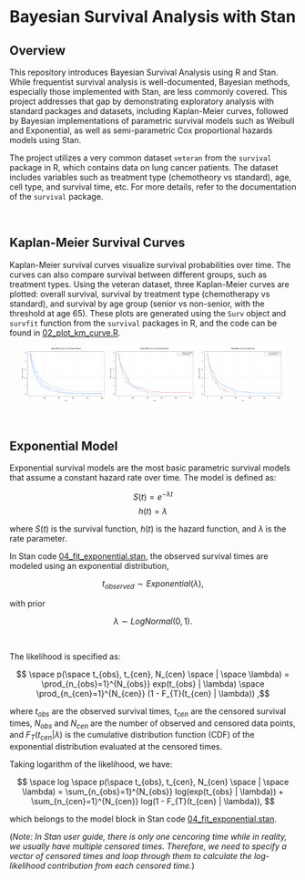 # Bayesian Survival Analysis with Stan

## Overview
This repository introduces Bayesian Survival Analysis using R and Stan. While frequentist survival analysis is well-documented, Bayesian methods, especially those implemented with Stan, are less commonly covered. This project addresses that gap by demonstrating exploratory analysis with standard packages and datasets, including Kaplan-Meier curves, followed by Bayesian implementations of parametric survival models such as Weibull and Exponential, as well as semi-parametric Cox proportional hazards models using Stan.

The project utilizes a very common dataset `veteran` from the `survival` package in R, which contains data on lung cancer patients. The dataset includes variables such as treatment type (chemotheory vs standard), age, cell type, and survival time, etc. For more details, refer to the documentation of the `survival` package.




<br>

## Kaplan-Meier Survival Curves
Kaplan-Meier survival curves visualize survival probabilities over time. The curves can also compare survival between different groups, such as treatment types. Using the veteran dataset, three Kaplan-Meier curves are plotted: overall survival, survival by treatment type (chemotherapy vs standard), and survival by age group (senior vs non-senior, with the threshold at age 65). These plots are generated using the `Surv` object and `survfit` function from the `survival` packages in R, and the code can be found in [02_plot_km_curve.R](code/02_plot_km_curve.R).

<p align="center">
    <img src="./figures/km_curve_all.png" alt="Kaplan-Meier Survival Curve" width="30%">
    <img src="./figures/km_curve_treatment.png" alt="Kaplan-Meier Survival Curves by Treatment" width="30%">
    <img src="./figures/km_curve_seniority.png" alt="Kaplan-Meier Survival Curves by Seniority" width="30%">
</p>




<br>

## Exponential Model

Exponential survival models are the most basic parametric survival models that assume a constant hazard rate over time. The model is defined as:

$$ S(t) = e^{-\lambda t} $$
$$ h(t) = \lambda $$

where $S(t)$ is the survival function, $h(t)$ is the hazard function, and $\lambda$ is the rate parameter.

In Stan code [04_fit_exponential.stan](code/04_fit_exponential.stan), the observed survival times are modeled using an exponential distribution,

$$t_{observed} \sim Exponential(\lambda),$$

with prior

$$ \lambda \sim LogNormal(0, 1). $$

<br>

The likelihood is specified as:

$$ \space p(\space t_{obs}, t_{cen}, N_{cen} \space | \space \lambda) = \prod_{n_{obs}=1}^{N_{obs}} exp(t_{obs} | \lambda) \space \prod_{n_{cen}=1}^{N_{cen}} (1 - F_{T}(t_{cen} | \lambda)) ,$$

where $t_{obs}$ are the observed survival times, $t_{cen}$ are the censored survival times, $N_{obs}$ and $N_{cen}$ are the number of observed and censored data points, and $F_{T}(t_{cen} | \lambda)$ is the cumulative distribution function (CDF) of the exponential distribution evaluated at the censored times.

Taking logarithm of the likelihood, we have:

$$ \space log \space p(\space t_{obs}, t_{cen}, N_{cen} \space | \space \lambda) = \sum_{n_{obs}=1}^{N_{obs}} log(exp(t_{obs} | \lambda)) + \sum_{n_{cen}=1}^{N_{cen}} log(1 - F_{T}(t_{cen} | \lambda)), $$

which belongs to the model block in Stan code [04_fit_exponential.stan](code/04_fit_exponential.stan).

(*Note: In Stan user guide, there is only one cencoring time while in reality, we usually have multiple censored times. Therefore, we need to specify a vector of censored times and loop through them to calculate the log-likelihood contribution from each censored time.*)

